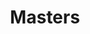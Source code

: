 ---
ee_id_show: '2181'
title: Masters
url: masters
live_url:
year: '2012'
venue: Carnegie Museum of Art
state_country: Pittsburgh
type:
dates:
wwwnews:
wwweblast:
pitch: "&nbsp;... had a super chill time putting this one together, ... a bit of everything
  really. A good vibe all around! "
ps: ​Finally got to put my sculpture "Volume Management" (a bunch of flat screens
  previously shown just in their boxes) to good use. LOL. :)
download:
layout: shows
---